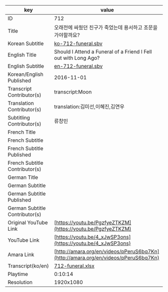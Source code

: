 |  key  |  value  |
|-------|---------|
| ID            | 712 |
| Title         | 오래전에 싸웠던 친구가 죽었는데 용서하고 조문을 가야할까요? |
| Korean Subtitle | [ko-712-funeral.sbv](https://github.com/jungtosociety/dharma-qna/raw/master/sub/712/ko-712-funeral.sbv) |
| English Title | Should I Attend a Funeral of a Friend I Fell out with Long Ago? |
| English Subtitle | [en-712-funeral.sbv](https://github.com/jungtosociety/dharma-qna/raw/master/sub/712/en-712-funeral.sbv) |
| Korean/English Published     | 2016-11-01 |
| Transcript Contributor(s)   | transcript:Moon |
| Translation Contributor(s)   | translation:김미선,이혜진,김연우 |
| Subtitling Contributor(s)   | 류창민 |
| French Title |  |
| French Subtitle |  |
| French Subtitle Published |  |
| French Subtitle Contributor(s) |  |
| German Title |  |
| German Subtitle |  |
| German Subtitle Published |  |
| German Subtitle Contributor(s) |  |
| Original YouTube Link  | [https://youtu.be/PgzfyeZTKZM](https://youtu.be/PgzfyeZTKZM) |
| YouTube Link  | [https://youtu.be/4_xJwSP3ons](https://youtu.be/4_xJwSP3ons) |
| Amara Link    | [http://amara.org/en/videos/pPeruS6bq7Kn](http://amara.org/en/videos/pPeruS6bq7Kn) |
| Transcript(ko/en) | [712-funeral.xlsx](https://github.com/jungtosociety/dharma-qna/raw/master/sub/712/712-funeral.xlsx) |
| Playtime | 0:10:14 |
| Resolution | 1920x1080|
